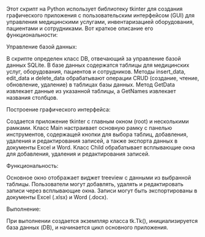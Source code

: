 Этот скрипт на Python использует библиотеку tkinter для создания графического приложения с пользовательским интерфейсом (GUI) для управления медицинскими услугами, инвентаризацией оборудования, пациентами и сотрудниками. Вот краткое описание его функциональности:

Управление базой данных:

В скрипте определен класс DB, отвечающий за управление базой данных SQLite. В базе данных содержатся таблицы для медицинских услуг, оборудования, пациентов и сотрудников.
Методы insert_data, edit_data и delete_data обрабатывают операции CRUD (создание, чтение, обновление, удаление) в таблицах базы данных.
Метод GetData извлекает данные из указанной таблицы, а GetNames извлекает названия столбцов.

Построение графического интерфейса:

Создается приложение tkinter с главным окном (root) и несколькими рамками.
Класс Main настраивает основную рамку с панелью инструментов, содержащей кнопки для выбора таблиц, добавления, удаления и редактирования записей, а также экспорта данных в документы Excel и Word.
Класс Child обрабатывает всплывающие окна для добавления, удаления и редактирования записей.

Функциональность:

Основное окно отображает виджет treeview с данными из выбранной таблицы.
Пользователи могут добавлять, удалять и редактировать записи через всплывающие окна.
Записи могут быть экспортированы в документы Excel (.xlsx) и Word (.docx).

Выполнение:

При выполнении создается экземпляр класса tk.Tk(), инициализируется база данных (DB), и начинается цикл основного приложения.
